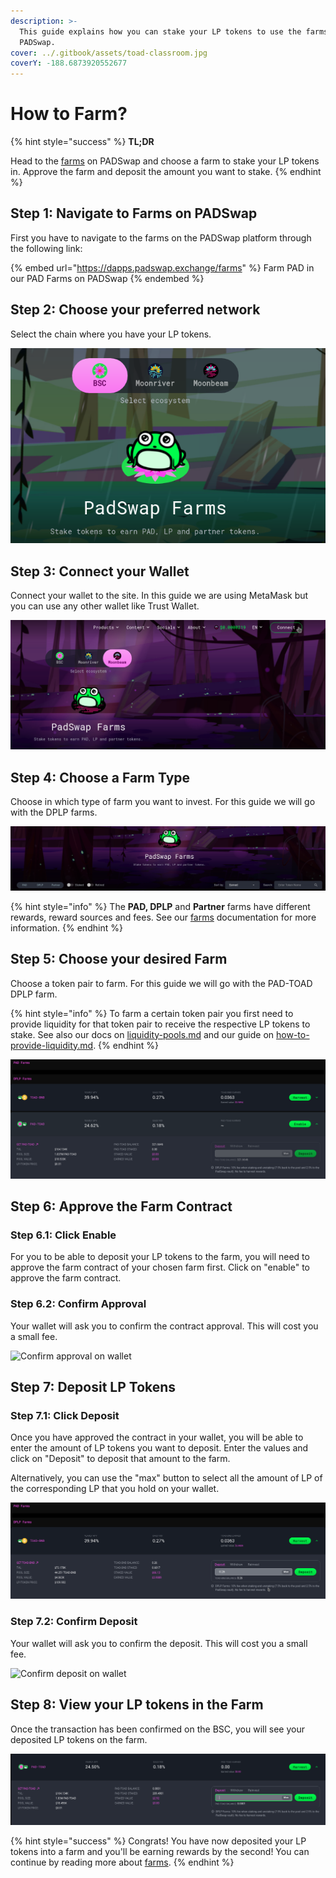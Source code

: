 ```yaml
---
description: >-
  This guide explains how you can stake your LP tokens to use the farms on
  PADSwap.
cover: ../.gitbook/assets/toad-classroom.jpg
coverY: -188.6873920552677
---
```


# How to Farm?

{% hint style="success" %}
**TL;DR**

Head to the [farms](https://dapps.padswap.exchange) on PADSwap and choose a farm to stake your LP tokens in. Approve the farm and deposit the amount you want to stake.
{% endhint %}

## Step 1: Navigate to Farms on PADSwap

First you have to navigate to the farms on the PADSwap platform through the following link:

{% embed url="https://dapps.padswap.exchange/farms" %}
Farm PAD in our PAD Farms on PADSwap
{% endembed %}

## Step 2: Choose your preferred network

Select the chain where you have your LP tokens.

![Choose your network](../.gitbook/assets/chooseYourDesiredNetwork.png)

## Step 3: Connect your Wallet

Connect your wallet to the site. In this guide we are using MetaMask but you can use any other wallet like Trust Wallet.

![connect your preferred wallet](../.gitbook/assets/connectYourWallet.png)

## Step 4: Choose a Farm Type

Choose in which type of farm you want to invest. For this guide we will go with the DPLP farms.

![use the button to select between standard, dplp or partner farms](../.gitbook/assets/chooseYourFarmType.png)

{% hint style="info" %}
The **PAD, DPLP** and **Partner** farms have different rewards, reward sources and fees. See our [farms](../products/farms/ "mention") documentation for more information.
{% endhint %}

## Step 5: Choose your desired Farm

Choose a token pair to farm. For this guide we will go with the PAD-TOAD DPLP farm.

{% hint style="info" %}
To farm a certain token pair you first need to provide liquidity for that token pair to receive the respective LP tokens to stake. See also our docs on [liquidity-pools.md](../products/padswap/liquidity-pools.md "mention") and our guide on [how-to-provide-liquidity.md](how-to-provide-liquidity.md "mention").
{% endhint %}

![Choose your preferred farm](../.gitbook/assets/EnableYourFarms.png)

## Step 6: Approve the Farm Contract

### Step 6.1: Click Enable

For you to be able to deposit your LP tokens to the farm, you will need to approve the farm contract of your chosen farm first. Click on "enable" to approve the farm contract.

### Step 6.2: Confirm Approval

Your wallet will ask you to confirm the contract approval. This will cost you a small fee.

![Confirm approval on wallet](https://github.com/ToadNetwork/Docs/blob/main/docs/\_media/howtos/PadSwapAddingLiquidity19\_approveFarmOnWallet.png?raw=true)

## Step 7: Deposit LP Tokens

### Step 7.1: Click Deposit

Once you have approved the contract in your wallet, you will be able to enter the amount of LP tokens you want to deposit. Enter the values and click on "Deposit" to deposit that amount to the farm.

Alternatively, you can use the "max" button to select all the amount of LP of the corresponding LP that you hold on your wallet.

![select the amount to deposit](../.gitbook/assets/DepositTokens.png)

### Step 7.2: Confirm Deposit

Your wallet will ask you to confirm the deposit. This will cost you a small fee.

![Confirm deposit on wallet](https://github.com/ToadNetwork/Docs/blob/main/docs/\_media/howtos/PadSwapAddingLiquidity21\_confirmDepositOnWallet.png?raw=true)

## Step 8: View your LP tokens in the Farm

Once the transaction has been confirmed on the BSC, you will see your deposited LP tokens on the farm.

![verify staked LP tokens](../.gitbook/assets/CheckToVerifyDeposit.png)

{% hint style="success" %}
Congrats! You have now deposited your LP tokens into a farm and you'll be earning rewards by the second! You can continue by reading more about [farms](../products/farms/ "mention").
{% endhint %}
